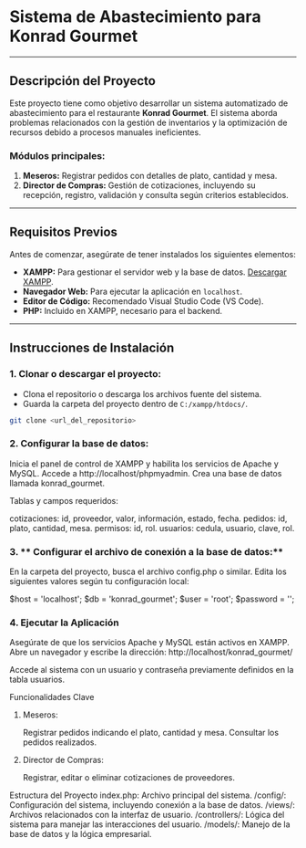 # Sistema de Abastecimiento para Konrad Gourmet

---

## **Descripción del Proyecto**

Este proyecto tiene como objetivo desarrollar un sistema automatizado de abastecimiento para el restaurante **Konrad Gourmet**. El sistema aborda problemas relacionados con la gestión de inventarios y la optimización de recursos debido a procesos manuales ineficientes.

### **Módulos principales:**

1. **Meseros:** Registrar pedidos con detalles de plato, cantidad y mesa.  
2. **Director de Compras:** Gestión de cotizaciones, incluyendo su recepción, registro, validación y consulta según criterios establecidos.

---

## **Requisitos Previos**

Antes de comenzar, asegúrate de tener instalados los siguientes elementos:

- **XAMPP:** Para gestionar el servidor web y la base de datos. [Descargar XAMPP](https://www.apachefriends.org/index.html).
- **Navegador Web:** Para ejecutar la aplicación en `localhost`.
- **Editor de Código:** Recomendado Visual Studio Code (VS Code).
- **PHP:** Incluido en XAMPP, necesario para el backend.

---

## **Instrucciones de Instalación**

### 1. **Clonar o descargar el proyecto:**

- Clona el repositorio o descarga los archivos fuente del sistema.
- Guarda la carpeta del proyecto dentro de `C:/xampp/htdocs/`.

```bash
git clone <url_del_repositorio>
  ```
### 2. **Configurar la base de datos:**

Inicia el panel de control de XAMPP y habilita los servicios de Apache y MySQL.
    Accede a http://localhost/phpmyadmin.
    Crea una base de datos llamada konrad_gourmet.

Tablas y campos requeridos:

  cotizaciones: id, proveedor, valor, información, estado, fecha.
  pedidos: id, plato, cantidad, mesa.
  permisos: id, rol.
  usuarios: cedula, usuario, clave, rol.

### 3. ** Configurar el archivo de conexión a la base de datos:**

  En la carpeta del proyecto, busca el archivo config.php o similar.
    Edita los siguientes valores según tu configuración local:

$host = 'localhost';
$db = 'konrad_gourmet';
$user = 'root';
$password = '';

### 4. **Ejecutar la Aplicación**

  Asegúrate de que los servicios Apache y MySQL están activos en XAMPP.
  Abre un navegador y escribe la dirección:
  http://localhost/konrad_gourmet/

 Accede al sistema con un usuario y contraseña previamente definidos en la tabla usuarios.

Funcionalidades Clave
1. Meseros:

    Registrar pedidos indicando el plato, cantidad y mesa.
    Consultar los pedidos realizados.

2. Director de Compras:

    Registrar, editar o eliminar cotizaciones de proveedores.

Estructura del Proyecto
        index.php: Archivo principal del sistema.
        /config/: Configuración del sistema, incluyendo conexión a la base de datos.
        /views/: Archivos relacionados con la interfaz de usuario.
        /controllers/: Lógica del sistema para manejar las interacciones del usuario.
        /models/: Manejo de la base de datos y la lógica empresarial.
